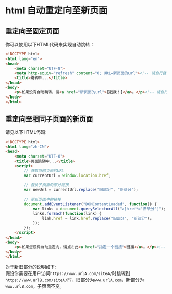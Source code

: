 # html 自动重定向至新页面
## 重定向至固定页面
你可以使用以下HTML代码来实现自动跳转：
```html
<!DOCTYPE html>
<html lang="en">
<head>
    <meta charset="UTF-8">
    <meta http-equiv="refresh" content="0; URL=新页面的url"><!-- 请自行替换新页面的链接 -->
    <title>跳转中...</title>
</head>
<body>
    <p>如果没有自动跳转，请<a href="新页面的url">[戳我！]</a>。</p><!-- 请自行替换新页面的链接 -->
</body>
</html>
```
## 重定向至相同子页面的新页面
请见以下HTML代码: 
```html
<!DOCTYPE html>
<html lang="zh-CN">
<head>
    <meta charset="UTF-8">
    <title>页面跳转中...</title>
    <script>
        // 获取当前页面的URL
        var currentUrl = window.location.href;
        
        // 替换子页面的部分链接
        var newUrl = currentUrl.replace("旧部分", "新部分");
        
        // 更新页面中的链接
        document.addEventListener("DOMContentLoaded", function() {
            var links = document.querySelectorAll("a[href*='旧部分']");
            links.forEach(function(link) {
                link.href = link.href.replace("旧部分", "新部分");
            });
        });
    </script>
</head>
<body>
    <p>如果您没有自动重定向，请点击此<a href="指定一个链接">链接</a>。</p><!-- 自行替换 -->
</body>
</html>
```
对于新旧部分的说明如下:  
假设你需要在用户访问`https://www.urlA.com/siteA/`时跳转到`https://www.urlB.com/siteA/`时，旧部分为`www.urlA.com`，新部分为`www.urlB.com`，子页面不变。  

